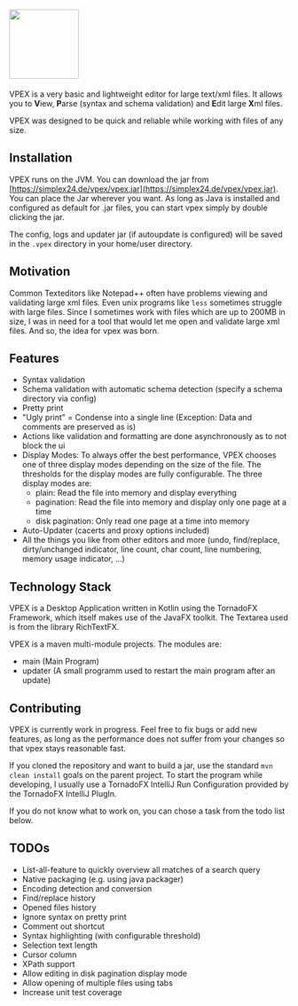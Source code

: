 # <img src="https://simplex24.de/vpex/vpex_logo.png" height="125"/>
VPEX is a very basic and lightweight editor for large text/xml files. It allows you to **V**iew, **P**arse (syntax and schema validation) and **E**dit large **X**ml files. 

VPEX was designed to be quick and reliable while working with files of any size.

## Installation

VPEX runs on the JVM. You can download the jar from [https://simplex24.de/vpex/vpex.jar](https://simplex24.de/vpex/vpex.jar). 
You can place the Jar wherever you want. As long as Java is installed and configured as default for .jar files, you can start vpex simply by double clicking the jar. 

The config, logs and updater jar (if autoupdate is configured) will be saved in the `.vpex` directory in your home/user directory.

## Motivation

Common Texteditors like Notepad++ often have problems viewing and validating large xml files. Even unix programs like `less` sometimes struggle with large files.
Since I sometimes work with files which are up to 200MB in size, I was in need for a tool that would let me open and validate large xml files.
And so, the idea for vpex was born.

## Features

- Syntax validation
- Schema validation with automatic schema detection (specify a schema directory via config)
- Pretty print
- "Ugly print" = Condense into a single line (Exception: Data and comments are preserved as is)
- Actions like validation and formatting are done asynchronously as to not block the ui
- Display Modes: To always offer the best performance, VPEX chooses one of three display modes depending on the size of the file. The thresholds for the display modes are fully configurable. The three display modes are:
    - plain: Read the file into memory and display everything
    - pagination: Read the file into memory and display only one page at a time
    - disk pagination: Only read one page at a time into memory
- Auto-Updater (cacerts and proxy options included)
- All the things you like from other editors and more (undo, find/replace, dirty/unchanged indicator, line count, char count, line numbering, memory usage indicator, ...)  

## Technology Stack
VPEX is a Desktop Application written in Kotlin using the TornadoFX Framework, which itself makes use of the JavaFX toolkit.
The Textarea used is from the library RichTextFX.

VPEX is a maven multi-module projects. The modules are:
- main (Main Program)
- updater (A small programm used to restart the main program after an update)

## Contributing

VPEX is currently work in progress.
Feel free to fix bugs or add new features, as long as the performance does not suffer from your changes so that vpex stays reasonable fast.

If you cloned the repository and want to build a jar, use the standard `mvn clean install` goals on the parent project. 
To start the program while developing, I usually use a TornadoFX IntelliJ Run Configuration provided by the TornadoFX IntelliJ PlugIn.

If you do not know what to work on, you can chose a task from the todo list below.

## TODOs

- List-all-feature to quickly overview all matches of a search query
- Native packaging (e.g. using java packager)
- Encoding detection and conversion
- Find/replace history
- Opened files history
- Ignore syntax on pretty print
- Comment out shortcut
- Syntax highlighting (with configurable threshold)
- Selection text length
- Cursor column
- XPath support
- Allow editing in disk pagination display mode
- Allow opening of multiple files using tabs
- Increase unit test coverage
